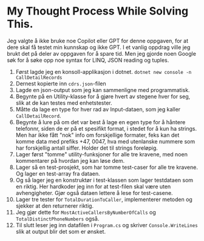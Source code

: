 # My Thought Process While Solving This.

Jeg valgte å ikke bruke noe Copilot eller GPT for denne oppgaven, for at dere skal få testet min kunnskap og ikke GPT. I et vanlig oppdrag ville jeg brukt det på deler av oppgaven for å spare tid.
Men jeg gjorde noen Google søk for å søke opp noe syntax for LINQ, JSON reading og tuples.    

1. Først lagde jeg en konsoll-applikasjon i dotnet. `dotnet new console -n CallDetailRecords`
2. Dernest kopierte inn `cdrs.json`-filen
3. Lagde en json-output som jeg kan sammenligne med programmatisk.
4. Begynte på en Utility-klasse for å gjøre hvert av stegene hver for seg, slik at de kan testes med enhetstester.
5. Måtte da lage en type for hver rad av Input-dataen, som jeg kaller `CallDetailRecord`.
6. Begynte å lure på om det var best å lage en egen type for å håntere telefonnr, siden de er på et spesifikt format, i stedet for å kun ha strings. Men har ikke fått "nok" info om forskjellige formater, feks kan det komme data med prefiks +47, 0047, hva med utenlanske nummere som har forskjellig antall siffer. Holder det til strings foreløpig.
7. Lager først "tomme" utility-funksjoner for alle tre kravene, med noen kommentarer på hvordan jeg kan løse dem. 
8. Lager så en test-prosjekt, som har tomme test-caser for alle tre kravene. Og lager en test-array fra dataen. 
9. Og så lager jeg en konstruktør i test-klassen som lager testdataen som en riktig. Her hardkoder jeg inn for at test-filen skal være uten avhengigheter. Gjør også dataen lettere å lese for test-casene. 
10. Lager tre tester for `TotalDurationToCaller`, implementerer metoden og sjekker at den returnerer riktig.   
11. Jeg gjør dette for `MostActiveCallersByNumberOfCalls` og `TotalDistinctPhoneNumbers` også. 
12. Til slutt leser jeg inn datafilen i `Program.cs` og skriver `Console.WriteLines` slik at output blir det som er ønsket.  
